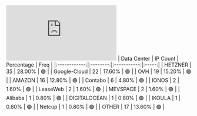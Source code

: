 ![Diagramm](https://github.com/obajay/StateSync-snapshots/blob/main/Projects/BandProtocol/1/README.md)
| Data Center | IP Count | Percentage | Freq |
|:------------:|:--------:|:-----------:|:-----:|
| HETZNER | 35 | 28.00% | 🟢 |
| Google-Cloud | 22 | 17.60% | 🟢 |
| OVH | 19 | 15.20% | 🟢 |
| AMAZON | 16 | 12.80% | 🟢 |
| Contabo | 6 | 4.80% | 🟢 |
| IONOS | 2 | 1.60% | 🟢 |
| LeaseWeb | 2 | 1.60% | 🟢 |
| MEVSPACE | 2 | 1.60% | 🟢 |
| Alibaba | 1 | 0.80% | 🟢 |
| DIGITALOCEAN | 1 | 0.80% | 🟢 |
| IKOULA | 1 | 0.80% | 🟢 |
| Netcup | 1 | 0.80% | 🟢 |
| OTHER | 17 | 13.60% | 🟢 |